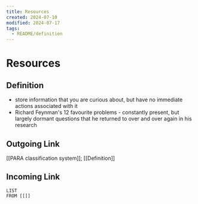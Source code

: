 ```yaml
---
title: Resources
created: 2024-07-10
modified: 2024-07-17
tags:
  - README/definition
---
```

# Resources
## Definition
- store information that you are curious about, but have no immediate actions associated with it
- Richard Feynman's 12 favourite problems - constantly present, but largely dormant questions that he returned to over and over again in his research
## Outgoing Link
[[PARA classification system]]; [[Definition]]
## Incoming Link
```dataview
LIST
FROM [[]]
```
